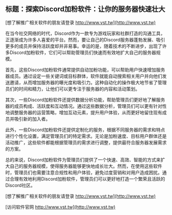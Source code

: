 ## **标题：探索Discord加粉软件：让你的服务器快速壮大**

[想了解推广相关软件的朋友请登录 http://www.vst.tw](http://www.vst.tw)

在当今社交网络的时代，Discord作为一款专为游戏玩家和社群打造的沟通工具，正逐渐成为许多人喜爱的平台。然而，要让自己的Discord服务器蓬勃发展、吸引更多的成员并保持活跃度却并非易事。幸运的是，随着技术的不断进步，出现了许多Discord加粉软件，它们可以帮助管理员们快速而有效地扩大自己的服务器规模。

首先，这些Discord加粉软件通常提供自动加粉功能，可以帮助用户快速增加服务器成员。通过设定一些关键词或目标群体，软件就能自动搜索相关用户并向他们发送邀请，从而增加服务器的曝光度和吸引力。这种自动化的操作极大地节省了管理员们的时间和精力，让他们可以更专注于服务器的内容和活动策划。

其次，一些Discord加粉软件还提供数据分析功能，帮助管理员们更好地了解服务器的成员构成、活跃度和互动情况。通过这些数据分析，管理员们可以更有针对性地调整服务器的运营策略，增加互动元素，提升用户体验，从而更好地留住现有成员并吸引新的加入者。

此外，一些Discord加粉软件还提供定制化的服务，根据不同服务器的需求和特点进行个性化设置，满足管理员们的特定需求。无论是加粉速度、目标用户群体还是活动推广，这些软件都能根据管理员的需求进行调整，提供最符合服务器发展需求的方案。

总的来说，Discord加粉软件为管理员们提供了一个快速、高效、智能的方式来扩大自己的服务器规模，使得服务器能够更快地成长壮大。然而，在使用这些软件时，管理员们也需要注意合规性和用户体验，避免过度营销和对用户造成困扰。通过合理有效地利用Discord加粉软件，管理员们可以更好地打造一个繁荣且活跃的Discord社区。

[想了解推广相关软件的朋友请登录 http://www.vst.tw](http://www.vst.tw)


[访问软件官网 http://www.vst.tw](http://www.vst.tw)

